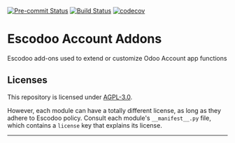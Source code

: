 
<!-- /!\ Non OCA Context : Set here the badge of your runbot / runboat instance. -->
[![Pre-commit Status](https://github.com/Escodoo/account-addons/actions/workflows/pre-commit.yml/badge.svg?branch=16.0)](https://github.com/Escodoo/account-addons/actions/workflows/pre-commit.yml?query=branch%3A16.0)
[![Build Status](https://github.com/Escodoo/account-addons/actions/workflows/test.yml/badge.svg?branch=16.0)](https://github.com/Escodoo/account-addons/actions/workflows/test.yml?query=branch%3A16.0)
[![codecov](https://codecov.io/gh/Escodoo/account-addons/branch/16.0/graph/badge.svg)](https://codecov.io/gh/Escodoo/account-addons)
<!-- /!\ Non OCA Context : Set here the badge of your translation instance. -->

<!-- /!\ do not modify above this line -->

# Escodoo Account Addons

Escodoo add-ons used to extend or customize Odoo Account app functions

<!-- /!\ do not modify below this line -->

<!-- prettier-ignore-start -->



<!-- prettier-ignore-end -->

## Licenses

This repository is licensed under [AGPL-3.0](LICENSE).

However, each module can have a totally different license, as long as they adhere to Escodoo
policy. Consult each module's `__manifest__.py` file, which contains a `license` key
that explains its license.

----
<!-- /!\ Non OCA Context : Set here the full description of your organization. -->
